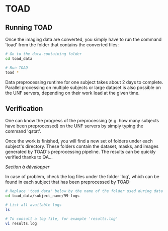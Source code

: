 # TOAD

## Running TOAD

Once the imaging data are converted, you simply have to run the command 'toad' from the folder that contains the converted files:

~~~bash
# Go to the data-containing folder
cd toad_data

# Run TOAD
toad *
~~~

Data preprocessing runtime for one subject takes about 2 days to complete. 
Parallel processing on multiple subjects or large dataset is also possible on the UNF servers, depending on their work load at the given time. 

## Verification

One can know the progress of the preprocessing (e.g. how many subjects have been preprocessed) on the UNF servers by simply typing the command 'qstat'.

Once the work is finished, you will find a new set of folders under each subject's directory.
These folders contain the dataset, masks, and images generated by TOAD's preprocessing pipeline. The results can be quickly verified thanks to QA…

<!-- FIXME QA -->
*Section à développer*

In case of problem, check the log files under the folder 'log', which can be found in each subject that has been preprocessed by TOAD:

~~~bash
# Replace 'toad_data' below by the name of the folder used during data convertion. 
cd toad_data/subject_name/99-logs

# List all available logs
ls

# To consult a log file, for example 'results.log'
vi results.log
~~~






